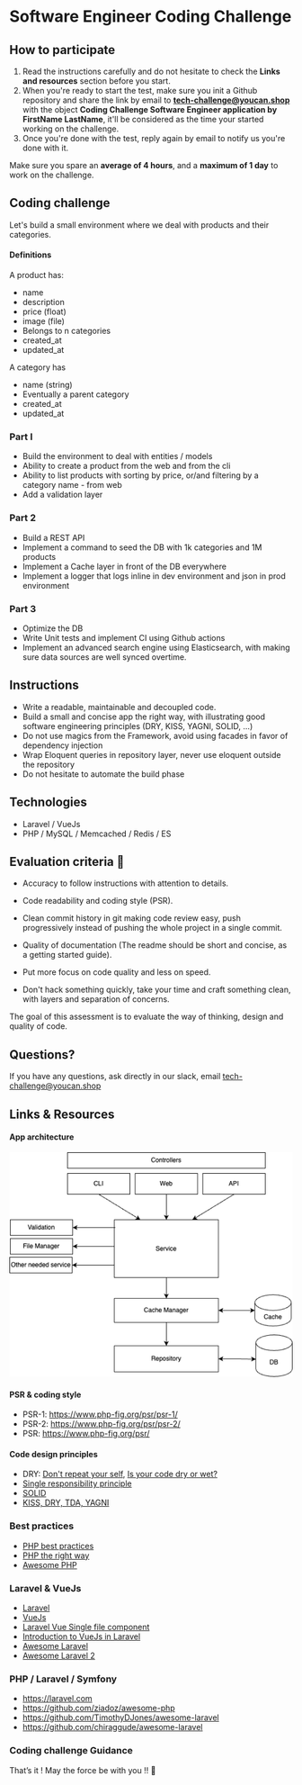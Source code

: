 # Software Engineer Coding Challenge

## How to participate

1. Read the instructions carefully and do not hesitate to check the **Links and resources** section before you start. 
2. When you're ready to start the test, make sure you init a Github repository and share the link by email to **tech-challenge@youcan.shop** with the object **Coding Challenge Software Engineer application by FirstName LastName**, it'll be considered as the time your started working on the challenge.
3. Once you're done with the test, reply again by email to notify us you're done with it. 

Make sure you spare an **average of 4 hours**, and a **maximum of 1 day** to work on the challenge.

## Coding challenge

Let's build a small environment where we deal with products and their categories.

#### Definitions

A product has:
- name
- description
- price (float)
- image (file)
- Belongs to n categories
- created_at
- updated_at

A category has
- name (string)
- Eventually a parent category
- created_at
- updated_at

### Part I
- Build the environment to deal with entities / models
- Ability to create a product from the web and from the cli
- Ability to list products with sorting by price, or/and filtering by a category name - from web
- Add a validation layer

### Part 2
- Build a REST API
- Implement a command to seed the DB with 1k categories and 1M products 
- Implement a Cache layer in front of the DB everywhere
- Implement a logger that logs inline in dev environment and json in prod environment

### Part 3
- Optimize the DB
- Write Unit tests and implement CI using Github actions 
- Implement an advanced search engine using Elasticsearch, with making sure data sources are well synced overtime.

## Instructions
- Write a readable, maintainable and decoupled code.
- Build a small and concise app the right way, with illustrating good software engineering principles (DRY, KISS, YAGNI, SOLID, ...)
- Do not use magics from the Framework, avoid using facades in favor of dependency injection
- Wrap Eloquent queries in repository layer, never use eloquent outside the repository
- Do not hesitate to automate the build phase

## Technologies
- Laravel / VueJs
- PHP / MySQL / Memcached / Redis / ES

## Evaluation criteria 🚨
- Accuracy to follow instructions with attention to details.
- Code readability and coding style (PSR).
- Clean commit history in git making code review easy, push progressively instead of pushing the whole project in a single commit.
- Quality of documentation (The readme should be short and concise, as a getting started guide).


- Put more focus on code quality and less on speed. 
- Don't hack something quickly, take your time and craft something clean, with layers and separation of concerns.

The goal of this assessment is to evaluate the way of thinking, design and quality of code. 

## Questions?

If you have any questions, ask directly in our slack, email tech-challenge@youcan.shop  

## Links & Resources

#### App architecture

![App architecture](https://raw.githubusercontent.com/youcan-shop/coding-challenges/cee96ef93118330336ac32d1df7ce6554f825d02/Software%20Engineer%202023/Backend/app_architecture.png "App architecture")



#### PSR & coding style
- PSR-1: https://www.php-fig.org/psr/psr-1/
- PSR-2: https://www.php-fig.org/psr/psr-2/
- PSR: https://www.php-fig.org/psr/

#### Code design principles
- DRY: [Don't repeat your self](https://deviq.com/don-t-repeat-yourself/), [Is your code dry or wet?](https://www.softwareyoga.com/is-your-code-dry-or-wet/)
- [Single responsibility principle](https://deviq.com/single-responsibility-principle/)
- [SOLID](https://deviq.com/solid/)   
- [KISS, DRY, TDA, YAGNI](https://medium.com/@derodu/design-patterns-kiss-dry-tda-yagni-soc-828c112b89ee)

### Best practices

- [PHP best practices](https://phpbestpractices.org/)
- [PHP the right way](https://phptherightway.com/)
- [Awesome PHP](https://github.com/ziadoz/awesome-php)

### Laravel & VueJs

- [Laravel](https://laravel.com)
- [VueJs](https://vuejs.org/v2/guide/)
- [Laravel Vue Single file component](https://medium.com/plint-sites/javascript-in-laravel-vue-single-file-components-69be12033d98)
- [Introduction to VueJs in Laravel](https://medium.com/justlaravel/introduction-to-vue-js-in-laravel-e8757174e58e)
- [Awesome Laravel](https://github.com/TimothyDJones/awesome-laravel)
- [Awesome Laravel 2](https://github.com/chiraggude/awesome-laravel)

### PHP / Laravel / Symfony
- https://laravel.com
- https://github.com/ziadoz/awesome-php
- https://github.com/TimothyDJones/awesome-laravel
- https://github.com/chiraggude/awesome-laravel

### Coding challenge Guidance
That’s it ! May the force be with you !! 🖖 
